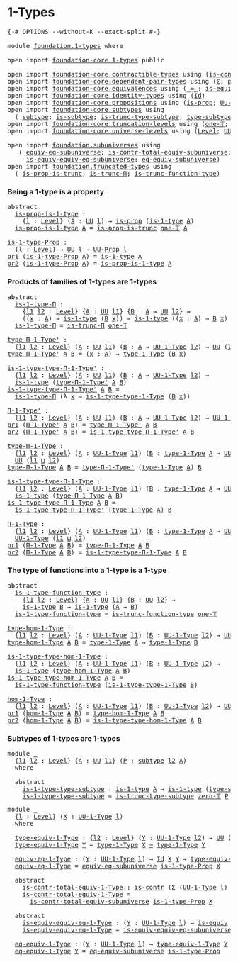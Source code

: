 # 1-Types

<pre class="Agda"><a id="20" class="Symbol">{-#</a> <a id="24" class="Keyword">OPTIONS</a> <a id="32" class="Pragma">--without-K</a> <a id="44" class="Pragma">--exact-split</a> <a id="58" class="Symbol">#-}</a>

<a id="63" class="Keyword">module</a> <a id="70" href="foundation.1-types.html" class="Module">foundation.1-types</a> <a id="89" class="Keyword">where</a>

<a id="96" class="Keyword">open</a> <a id="101" class="Keyword">import</a> <a id="108" href="foundation-core.1-types.html" class="Module">foundation-core.1-types</a> <a id="132" class="Keyword">public</a>

<a id="140" class="Keyword">open</a> <a id="145" class="Keyword">import</a> <a id="152" href="foundation-core.contractible-types.html" class="Module">foundation-core.contractible-types</a> <a id="187" class="Keyword">using</a> <a id="193" class="Symbol">(</a><a id="194" href="foundation-core.contractible-types.html#993" class="Function">is-contr</a><a id="202" class="Symbol">)</a>
<a id="204" class="Keyword">open</a> <a id="209" class="Keyword">import</a> <a id="216" href="foundation-core.dependent-pair-types.html" class="Module">foundation-core.dependent-pair-types</a> <a id="253" class="Keyword">using</a> <a id="259" class="Symbol">(</a><a id="260" href="foundation-core.dependent-pair-types.html#502" class="Record">Σ</a><a id="261" class="Symbol">;</a> <a id="263" href="foundation-core.dependent-pair-types.html#575" class="InductiveConstructor">pair</a><a id="267" class="Symbol">;</a> <a id="269" href="foundation-core.dependent-pair-types.html#592" class="Field">pr1</a><a id="272" class="Symbol">;</a> <a id="274" href="foundation-core.dependent-pair-types.html#604" class="Field">pr2</a><a id="277" class="Symbol">)</a>
<a id="279" class="Keyword">open</a> <a id="284" class="Keyword">import</a> <a id="291" href="foundation-core.equivalences.html" class="Module">foundation-core.equivalences</a> <a id="320" class="Keyword">using</a> <a id="326" class="Symbol">(</a><a id="327" href="foundation-core.equivalences.html#1608" class="Function Operator">_≃_</a><a id="330" class="Symbol">;</a> <a id="332" href="foundation-core.equivalences.html#1543" class="Function">is-equiv</a><a id="340" class="Symbol">)</a>
<a id="342" class="Keyword">open</a> <a id="347" class="Keyword">import</a> <a id="354" href="foundation-core.identity-types.html" class="Module">foundation-core.identity-types</a> <a id="385" class="Keyword">using</a> <a id="391" class="Symbol">(</a><a id="392" href="foundation-core.identity-types.html#1754" class="Datatype">Id</a><a id="394" class="Symbol">)</a>
<a id="396" class="Keyword">open</a> <a id="401" class="Keyword">import</a> <a id="408" href="foundation-core.propositions.html" class="Module">foundation-core.propositions</a> <a id="437" class="Keyword">using</a> <a id="443" class="Symbol">(</a><a id="444" href="foundation-core.propositions.html#1296" class="Function">is-prop</a><a id="451" class="Symbol">;</a> <a id="453" href="foundation-core.propositions.html#1380" class="Function">UU-Prop</a><a id="460" class="Symbol">)</a>
<a id="462" class="Keyword">open</a> <a id="467" class="Keyword">import</a> <a id="474" href="foundation-core.subtypes.html" class="Module">foundation-core.subtypes</a> <a id="499" class="Keyword">using</a>
  <a id="507" class="Symbol">(</a> <a id="509" href="foundation-core.subtypes.html#2198" class="Function">subtype</a><a id="516" class="Symbol">;</a> <a id="518" href="foundation-core.subtypes.html#2075" class="Function">is-subtype</a><a id="528" class="Symbol">;</a> <a id="530" href="foundation-core.subtypes.html#4834" class="Function">is-trunc-type-subtype</a><a id="551" class="Symbol">;</a> <a id="553" href="foundation-core.subtypes.html#2542" class="Function">type-subtype</a><a id="565" class="Symbol">)</a>
<a id="567" class="Keyword">open</a> <a id="572" class="Keyword">import</a> <a id="579" href="foundation-core.truncation-levels.html" class="Module">foundation-core.truncation-levels</a> <a id="613" class="Keyword">using</a> <a id="619" class="Symbol">(</a><a id="620" href="foundation-core.truncation-levels.html#517" class="Function">one-𝕋</a><a id="625" class="Symbol">;</a> <a id="627" href="foundation-core.truncation-levels.html#479" class="Function">zero-𝕋</a><a id="633" class="Symbol">)</a>
<a id="635" class="Keyword">open</a> <a id="640" class="Keyword">import</a> <a id="647" href="foundation-core.universe-levels.html" class="Module">foundation-core.universe-levels</a> <a id="679" class="Keyword">using</a> <a id="685" class="Symbol">(</a><a id="686" href="Agda.Primitive.html#597" class="Postulate">Level</a><a id="691" class="Symbol">;</a> <a id="693" href="foundation-core.universe-levels.html#222" class="Primitive">UU</a><a id="695" class="Symbol">;</a> <a id="697" href="Agda.Primitive.html#810" class="Primitive Operator">_⊔_</a><a id="700" class="Symbol">)</a>

<a id="703" class="Keyword">open</a> <a id="708" class="Keyword">import</a> <a id="715" href="foundation.subuniverses.html" class="Module">foundation.subuniverses</a> <a id="739" class="Keyword">using</a>
   <a id="748" class="Symbol">(</a> <a id="750" href="foundation.subuniverses.html#2986" class="Function">equiv-eq-subuniverse</a><a id="770" class="Symbol">;</a> <a id="772" href="foundation.subuniverses.html#3192" class="Function">is-contr-total-equiv-subuniverse</a><a id="804" class="Symbol">;</a>
     <a id="811" href="foundation.subuniverses.html#3572" class="Function">is-equiv-equiv-eq-subuniverse</a><a id="840" class="Symbol">;</a> <a id="842" href="foundation.subuniverses.html#4211" class="Function">eq-equiv-subuniverse</a><a id="862" class="Symbol">)</a>
<a id="864" class="Keyword">open</a> <a id="869" class="Keyword">import</a> <a id="876" href="foundation.truncated-types.html" class="Module">foundation.truncated-types</a> <a id="903" class="Keyword">using</a>
  <a id="911" class="Symbol">(</a> <a id="913" href="foundation-core.truncated-types.html#11454" class="Function">is-prop-is-trunc</a><a id="929" class="Symbol">;</a> <a id="931" href="foundation-core.truncated-types.html#8592" class="Function">is-trunc-Π</a><a id="941" class="Symbol">;</a> <a id="943" href="foundation-core.truncated-types.html#10442" class="Function">is-trunc-function-type</a><a id="965" class="Symbol">)</a>
</pre>
### Being a 1-type is a property

<pre class="Agda"><a id="1014" class="Keyword">abstract</a>
  <a id="is-prop-is-1-type"></a><a id="1025" href="foundation.1-types.html#1025" class="Function">is-prop-is-1-type</a> <a id="1043" class="Symbol">:</a>
    <a id="1049" class="Symbol">{</a><a id="1050" href="foundation.1-types.html#1050" class="Bound">l</a> <a id="1052" class="Symbol">:</a> <a id="1054" href="Agda.Primitive.html#597" class="Postulate">Level</a><a id="1059" class="Symbol">}</a> <a id="1061" class="Symbol">(</a><a id="1062" href="foundation.1-types.html#1062" class="Bound">A</a> <a id="1064" class="Symbol">:</a> <a id="1066" href="foundation-core.universe-levels.html#222" class="Primitive">UU</a> <a id="1069" href="foundation.1-types.html#1050" class="Bound">l</a><a id="1070" class="Symbol">)</a> <a id="1072" class="Symbol">→</a> <a id="1074" href="foundation-core.propositions.html#1296" class="Function">is-prop</a> <a id="1082" class="Symbol">(</a><a id="1083" href="foundation-core.1-types.html#655" class="Function">is-1-type</a> <a id="1093" href="foundation.1-types.html#1062" class="Bound">A</a><a id="1094" class="Symbol">)</a>
  <a id="1098" href="foundation.1-types.html#1025" class="Function">is-prop-is-1-type</a> <a id="1116" href="foundation.1-types.html#1116" class="Bound">A</a> <a id="1118" class="Symbol">=</a> <a id="1120" href="foundation-core.truncated-types.html#11454" class="Function">is-prop-is-trunc</a> <a id="1137" href="foundation-core.truncation-levels.html#517" class="Function">one-𝕋</a> <a id="1143" href="foundation.1-types.html#1116" class="Bound">A</a>

<a id="is-1-type-Prop"></a><a id="1146" href="foundation.1-types.html#1146" class="Function">is-1-type-Prop</a> <a id="1161" class="Symbol">:</a>
  <a id="1165" class="Symbol">{</a><a id="1166" href="foundation.1-types.html#1166" class="Bound">l</a> <a id="1168" class="Symbol">:</a> <a id="1170" href="Agda.Primitive.html#597" class="Postulate">Level</a><a id="1175" class="Symbol">}</a> <a id="1177" class="Symbol">→</a> <a id="1179" href="foundation-core.universe-levels.html#222" class="Primitive">UU</a> <a id="1182" href="foundation.1-types.html#1166" class="Bound">l</a> <a id="1184" class="Symbol">→</a> <a id="1186" href="foundation-core.propositions.html#1380" class="Function">UU-Prop</a> <a id="1194" href="foundation.1-types.html#1166" class="Bound">l</a>
<a id="1196" href="foundation-core.dependent-pair-types.html#592" class="Field">pr1</a> <a id="1200" class="Symbol">(</a><a id="1201" href="foundation.1-types.html#1146" class="Function">is-1-type-Prop</a> <a id="1216" href="foundation.1-types.html#1216" class="Bound">A</a><a id="1217" class="Symbol">)</a> <a id="1219" class="Symbol">=</a> <a id="1221" href="foundation-core.1-types.html#655" class="Function">is-1-type</a> <a id="1231" href="foundation.1-types.html#1216" class="Bound">A</a>
<a id="1233" href="foundation-core.dependent-pair-types.html#604" class="Field">pr2</a> <a id="1237" class="Symbol">(</a><a id="1238" href="foundation.1-types.html#1146" class="Function">is-1-type-Prop</a> <a id="1253" href="foundation.1-types.html#1253" class="Bound">A</a><a id="1254" class="Symbol">)</a> <a id="1256" class="Symbol">=</a> <a id="1258" href="foundation.1-types.html#1025" class="Function">is-prop-is-1-type</a> <a id="1276" href="foundation.1-types.html#1253" class="Bound">A</a>
</pre>
### Products of families of 1-types are 1-types

<pre class="Agda"><a id="1340" class="Keyword">abstract</a>
  <a id="is-1-type-Π"></a><a id="1351" href="foundation.1-types.html#1351" class="Function">is-1-type-Π</a> <a id="1363" class="Symbol">:</a>
    <a id="1369" class="Symbol">{</a><a id="1370" href="foundation.1-types.html#1370" class="Bound">l1</a> <a id="1373" href="foundation.1-types.html#1373" class="Bound">l2</a> <a id="1376" class="Symbol">:</a> <a id="1378" href="Agda.Primitive.html#597" class="Postulate">Level</a><a id="1383" class="Symbol">}</a> <a id="1385" class="Symbol">{</a><a id="1386" href="foundation.1-types.html#1386" class="Bound">A</a> <a id="1388" class="Symbol">:</a> <a id="1390" href="foundation-core.universe-levels.html#222" class="Primitive">UU</a> <a id="1393" href="foundation.1-types.html#1370" class="Bound">l1</a><a id="1395" class="Symbol">}</a> <a id="1397" class="Symbol">{</a><a id="1398" href="foundation.1-types.html#1398" class="Bound">B</a> <a id="1400" class="Symbol">:</a> <a id="1402" href="foundation.1-types.html#1386" class="Bound">A</a> <a id="1404" class="Symbol">→</a> <a id="1406" href="foundation-core.universe-levels.html#222" class="Primitive">UU</a> <a id="1409" href="foundation.1-types.html#1373" class="Bound">l2</a><a id="1411" class="Symbol">}</a> <a id="1413" class="Symbol">→</a>
    <a id="1419" class="Symbol">((</a><a id="1421" href="foundation.1-types.html#1421" class="Bound">x</a> <a id="1423" class="Symbol">:</a> <a id="1425" href="foundation.1-types.html#1386" class="Bound">A</a><a id="1426" class="Symbol">)</a> <a id="1428" class="Symbol">→</a> <a id="1430" href="foundation-core.1-types.html#655" class="Function">is-1-type</a> <a id="1440" class="Symbol">(</a><a id="1441" href="foundation.1-types.html#1398" class="Bound">B</a> <a id="1443" href="foundation.1-types.html#1421" class="Bound">x</a><a id="1444" class="Symbol">))</a> <a id="1447" class="Symbol">→</a> <a id="1449" href="foundation-core.1-types.html#655" class="Function">is-1-type</a> <a id="1459" class="Symbol">((</a><a id="1461" href="foundation.1-types.html#1461" class="Bound">x</a> <a id="1463" class="Symbol">:</a> <a id="1465" href="foundation.1-types.html#1386" class="Bound">A</a><a id="1466" class="Symbol">)</a> <a id="1468" class="Symbol">→</a> <a id="1470" href="foundation.1-types.html#1398" class="Bound">B</a> <a id="1472" href="foundation.1-types.html#1461" class="Bound">x</a><a id="1473" class="Symbol">)</a>
  <a id="1477" href="foundation.1-types.html#1351" class="Function">is-1-type-Π</a> <a id="1489" class="Symbol">=</a> <a id="1491" href="foundation-core.truncated-types.html#8592" class="Function">is-trunc-Π</a> <a id="1502" href="foundation-core.truncation-levels.html#517" class="Function">one-𝕋</a>

<a id="type-Π-1-Type&#39;"></a><a id="1509" href="foundation.1-types.html#1509" class="Function">type-Π-1-Type&#39;</a> <a id="1524" class="Symbol">:</a>
  <a id="1528" class="Symbol">{</a><a id="1529" href="foundation.1-types.html#1529" class="Bound">l1</a> <a id="1532" href="foundation.1-types.html#1532" class="Bound">l2</a> <a id="1535" class="Symbol">:</a> <a id="1537" href="Agda.Primitive.html#597" class="Postulate">Level</a><a id="1542" class="Symbol">}</a> <a id="1544" class="Symbol">(</a><a id="1545" href="foundation.1-types.html#1545" class="Bound">A</a> <a id="1547" class="Symbol">:</a> <a id="1549" href="foundation-core.universe-levels.html#222" class="Primitive">UU</a> <a id="1552" href="foundation.1-types.html#1529" class="Bound">l1</a><a id="1554" class="Symbol">)</a> <a id="1556" class="Symbol">(</a><a id="1557" href="foundation.1-types.html#1557" class="Bound">B</a> <a id="1559" class="Symbol">:</a> <a id="1561" href="foundation.1-types.html#1545" class="Bound">A</a> <a id="1563" class="Symbol">→</a> <a id="1565" href="foundation-core.1-types.html#721" class="Function">UU-1-Type</a> <a id="1575" href="foundation.1-types.html#1532" class="Bound">l2</a><a id="1577" class="Symbol">)</a> <a id="1579" class="Symbol">→</a> <a id="1581" href="foundation-core.universe-levels.html#222" class="Primitive">UU</a> <a id="1584" class="Symbol">(</a><a id="1585" href="foundation.1-types.html#1529" class="Bound">l1</a> <a id="1588" href="Agda.Primitive.html#810" class="Primitive Operator">⊔</a> <a id="1590" href="foundation.1-types.html#1532" class="Bound">l2</a><a id="1592" class="Symbol">)</a>
<a id="1594" href="foundation.1-types.html#1509" class="Function">type-Π-1-Type&#39;</a> <a id="1609" href="foundation.1-types.html#1609" class="Bound">A</a> <a id="1611" href="foundation.1-types.html#1611" class="Bound">B</a> <a id="1613" class="Symbol">=</a> <a id="1615" class="Symbol">(</a><a id="1616" href="foundation.1-types.html#1616" class="Bound">x</a> <a id="1618" class="Symbol">:</a> <a id="1620" href="foundation.1-types.html#1609" class="Bound">A</a><a id="1621" class="Symbol">)</a> <a id="1623" class="Symbol">→</a> <a id="1625" href="foundation-core.1-types.html#793" class="Function">type-1-Type</a> <a id="1637" class="Symbol">(</a><a id="1638" href="foundation.1-types.html#1611" class="Bound">B</a> <a id="1640" href="foundation.1-types.html#1616" class="Bound">x</a><a id="1641" class="Symbol">)</a>

<a id="is-1-type-type-Π-1-Type&#39;"></a><a id="1644" href="foundation.1-types.html#1644" class="Function">is-1-type-type-Π-1-Type&#39;</a> <a id="1669" class="Symbol">:</a>
  <a id="1673" class="Symbol">{</a><a id="1674" href="foundation.1-types.html#1674" class="Bound">l1</a> <a id="1677" href="foundation.1-types.html#1677" class="Bound">l2</a> <a id="1680" class="Symbol">:</a> <a id="1682" href="Agda.Primitive.html#597" class="Postulate">Level</a><a id="1687" class="Symbol">}</a> <a id="1689" class="Symbol">(</a><a id="1690" href="foundation.1-types.html#1690" class="Bound">A</a> <a id="1692" class="Symbol">:</a> <a id="1694" href="foundation-core.universe-levels.html#222" class="Primitive">UU</a> <a id="1697" href="foundation.1-types.html#1674" class="Bound">l1</a><a id="1699" class="Symbol">)</a> <a id="1701" class="Symbol">(</a><a id="1702" href="foundation.1-types.html#1702" class="Bound">B</a> <a id="1704" class="Symbol">:</a> <a id="1706" href="foundation.1-types.html#1690" class="Bound">A</a> <a id="1708" class="Symbol">→</a> <a id="1710" href="foundation-core.1-types.html#721" class="Function">UU-1-Type</a> <a id="1720" href="foundation.1-types.html#1677" class="Bound">l2</a><a id="1722" class="Symbol">)</a> <a id="1724" class="Symbol">→</a>
  <a id="1728" href="foundation-core.1-types.html#655" class="Function">is-1-type</a> <a id="1738" class="Symbol">(</a><a id="1739" href="foundation.1-types.html#1509" class="Function">type-Π-1-Type&#39;</a> <a id="1754" href="foundation.1-types.html#1690" class="Bound">A</a> <a id="1756" href="foundation.1-types.html#1702" class="Bound">B</a><a id="1757" class="Symbol">)</a>
<a id="1759" href="foundation.1-types.html#1644" class="Function">is-1-type-type-Π-1-Type&#39;</a> <a id="1784" href="foundation.1-types.html#1784" class="Bound">A</a> <a id="1786" href="foundation.1-types.html#1786" class="Bound">B</a> <a id="1788" class="Symbol">=</a>
  <a id="1792" href="foundation.1-types.html#1351" class="Function">is-1-type-Π</a> <a id="1804" class="Symbol">(λ</a> <a id="1807" href="foundation.1-types.html#1807" class="Bound">x</a> <a id="1809" class="Symbol">→</a> <a id="1811" href="foundation-core.1-types.html#870" class="Function">is-1-type-type-1-Type</a> <a id="1833" class="Symbol">(</a><a id="1834" href="foundation.1-types.html#1786" class="Bound">B</a> <a id="1836" href="foundation.1-types.html#1807" class="Bound">x</a><a id="1837" class="Symbol">))</a>

<a id="Π-1-Type&#39;"></a><a id="1841" href="foundation.1-types.html#1841" class="Function">Π-1-Type&#39;</a> <a id="1851" class="Symbol">:</a>
  <a id="1855" class="Symbol">{</a><a id="1856" href="foundation.1-types.html#1856" class="Bound">l1</a> <a id="1859" href="foundation.1-types.html#1859" class="Bound">l2</a> <a id="1862" class="Symbol">:</a> <a id="1864" href="Agda.Primitive.html#597" class="Postulate">Level</a><a id="1869" class="Symbol">}</a> <a id="1871" class="Symbol">(</a><a id="1872" href="foundation.1-types.html#1872" class="Bound">A</a> <a id="1874" class="Symbol">:</a> <a id="1876" href="foundation-core.universe-levels.html#222" class="Primitive">UU</a> <a id="1879" href="foundation.1-types.html#1856" class="Bound">l1</a><a id="1881" class="Symbol">)</a> <a id="1883" class="Symbol">(</a><a id="1884" href="foundation.1-types.html#1884" class="Bound">B</a> <a id="1886" class="Symbol">:</a> <a id="1888" href="foundation.1-types.html#1872" class="Bound">A</a> <a id="1890" class="Symbol">→</a> <a id="1892" href="foundation-core.1-types.html#721" class="Function">UU-1-Type</a> <a id="1902" href="foundation.1-types.html#1859" class="Bound">l2</a><a id="1904" class="Symbol">)</a> <a id="1906" class="Symbol">→</a> <a id="1908" href="foundation-core.1-types.html#721" class="Function">UU-1-Type</a> <a id="1918" class="Symbol">(</a><a id="1919" href="foundation.1-types.html#1856" class="Bound">l1</a> <a id="1922" href="Agda.Primitive.html#810" class="Primitive Operator">⊔</a> <a id="1924" href="foundation.1-types.html#1859" class="Bound">l2</a><a id="1926" class="Symbol">)</a>
<a id="1928" href="foundation-core.dependent-pair-types.html#592" class="Field">pr1</a> <a id="1932" class="Symbol">(</a><a id="1933" href="foundation.1-types.html#1841" class="Function">Π-1-Type&#39;</a> <a id="1943" href="foundation.1-types.html#1943" class="Bound">A</a> <a id="1945" href="foundation.1-types.html#1945" class="Bound">B</a><a id="1946" class="Symbol">)</a> <a id="1948" class="Symbol">=</a> <a id="1950" href="foundation.1-types.html#1509" class="Function">type-Π-1-Type&#39;</a> <a id="1965" href="foundation.1-types.html#1943" class="Bound">A</a> <a id="1967" href="foundation.1-types.html#1945" class="Bound">B</a>
<a id="1969" href="foundation-core.dependent-pair-types.html#604" class="Field">pr2</a> <a id="1973" class="Symbol">(</a><a id="1974" href="foundation.1-types.html#1841" class="Function">Π-1-Type&#39;</a> <a id="1984" href="foundation.1-types.html#1984" class="Bound">A</a> <a id="1986" href="foundation.1-types.html#1986" class="Bound">B</a><a id="1987" class="Symbol">)</a> <a id="1989" class="Symbol">=</a> <a id="1991" href="foundation.1-types.html#1644" class="Function">is-1-type-type-Π-1-Type&#39;</a> <a id="2016" href="foundation.1-types.html#1984" class="Bound">A</a> <a id="2018" href="foundation.1-types.html#1986" class="Bound">B</a>

<a id="type-Π-1-Type"></a><a id="2021" href="foundation.1-types.html#2021" class="Function">type-Π-1-Type</a> <a id="2035" class="Symbol">:</a>
  <a id="2039" class="Symbol">{</a><a id="2040" href="foundation.1-types.html#2040" class="Bound">l1</a> <a id="2043" href="foundation.1-types.html#2043" class="Bound">l2</a> <a id="2046" class="Symbol">:</a> <a id="2048" href="Agda.Primitive.html#597" class="Postulate">Level</a><a id="2053" class="Symbol">}</a> <a id="2055" class="Symbol">(</a><a id="2056" href="foundation.1-types.html#2056" class="Bound">A</a> <a id="2058" class="Symbol">:</a> <a id="2060" href="foundation-core.1-types.html#721" class="Function">UU-1-Type</a> <a id="2070" href="foundation.1-types.html#2040" class="Bound">l1</a><a id="2072" class="Symbol">)</a> <a id="2074" class="Symbol">(</a><a id="2075" href="foundation.1-types.html#2075" class="Bound">B</a> <a id="2077" class="Symbol">:</a> <a id="2079" href="foundation-core.1-types.html#793" class="Function">type-1-Type</a> <a id="2091" href="foundation.1-types.html#2056" class="Bound">A</a> <a id="2093" class="Symbol">→</a> <a id="2095" href="foundation-core.1-types.html#721" class="Function">UU-1-Type</a> <a id="2105" href="foundation.1-types.html#2043" class="Bound">l2</a><a id="2107" class="Symbol">)</a> <a id="2109" class="Symbol">→</a>
  <a id="2113" href="foundation-core.universe-levels.html#222" class="Primitive">UU</a> <a id="2116" class="Symbol">(</a><a id="2117" href="foundation.1-types.html#2040" class="Bound">l1</a> <a id="2120" href="Agda.Primitive.html#810" class="Primitive Operator">⊔</a> <a id="2122" href="foundation.1-types.html#2043" class="Bound">l2</a><a id="2124" class="Symbol">)</a>
<a id="2126" href="foundation.1-types.html#2021" class="Function">type-Π-1-Type</a> <a id="2140" href="foundation.1-types.html#2140" class="Bound">A</a> <a id="2142" href="foundation.1-types.html#2142" class="Bound">B</a> <a id="2144" class="Symbol">=</a> <a id="2146" href="foundation.1-types.html#1509" class="Function">type-Π-1-Type&#39;</a> <a id="2161" class="Symbol">(</a><a id="2162" href="foundation-core.1-types.html#793" class="Function">type-1-Type</a> <a id="2174" href="foundation.1-types.html#2140" class="Bound">A</a><a id="2175" class="Symbol">)</a> <a id="2177" href="foundation.1-types.html#2142" class="Bound">B</a>

<a id="is-1-type-type-Π-1-Type"></a><a id="2180" href="foundation.1-types.html#2180" class="Function">is-1-type-type-Π-1-Type</a> <a id="2204" class="Symbol">:</a>
  <a id="2208" class="Symbol">{</a><a id="2209" href="foundation.1-types.html#2209" class="Bound">l1</a> <a id="2212" href="foundation.1-types.html#2212" class="Bound">l2</a> <a id="2215" class="Symbol">:</a> <a id="2217" href="Agda.Primitive.html#597" class="Postulate">Level</a><a id="2222" class="Symbol">}</a> <a id="2224" class="Symbol">(</a><a id="2225" href="foundation.1-types.html#2225" class="Bound">A</a> <a id="2227" class="Symbol">:</a> <a id="2229" href="foundation-core.1-types.html#721" class="Function">UU-1-Type</a> <a id="2239" href="foundation.1-types.html#2209" class="Bound">l1</a><a id="2241" class="Symbol">)</a> <a id="2243" class="Symbol">(</a><a id="2244" href="foundation.1-types.html#2244" class="Bound">B</a> <a id="2246" class="Symbol">:</a> <a id="2248" href="foundation-core.1-types.html#793" class="Function">type-1-Type</a> <a id="2260" href="foundation.1-types.html#2225" class="Bound">A</a> <a id="2262" class="Symbol">→</a> <a id="2264" href="foundation-core.1-types.html#721" class="Function">UU-1-Type</a> <a id="2274" href="foundation.1-types.html#2212" class="Bound">l2</a><a id="2276" class="Symbol">)</a> <a id="2278" class="Symbol">→</a>
  <a id="2282" href="foundation-core.1-types.html#655" class="Function">is-1-type</a> <a id="2292" class="Symbol">(</a><a id="2293" href="foundation.1-types.html#2021" class="Function">type-Π-1-Type</a> <a id="2307" href="foundation.1-types.html#2225" class="Bound">A</a> <a id="2309" href="foundation.1-types.html#2244" class="Bound">B</a><a id="2310" class="Symbol">)</a>
<a id="2312" href="foundation.1-types.html#2180" class="Function">is-1-type-type-Π-1-Type</a> <a id="2336" href="foundation.1-types.html#2336" class="Bound">A</a> <a id="2338" href="foundation.1-types.html#2338" class="Bound">B</a> <a id="2340" class="Symbol">=</a>
  <a id="2344" href="foundation.1-types.html#1644" class="Function">is-1-type-type-Π-1-Type&#39;</a> <a id="2369" class="Symbol">(</a><a id="2370" href="foundation-core.1-types.html#793" class="Function">type-1-Type</a> <a id="2382" href="foundation.1-types.html#2336" class="Bound">A</a><a id="2383" class="Symbol">)</a> <a id="2385" href="foundation.1-types.html#2338" class="Bound">B</a>

<a id="Π-1-Type"></a><a id="2388" href="foundation.1-types.html#2388" class="Function">Π-1-Type</a> <a id="2397" class="Symbol">:</a>
  <a id="2401" class="Symbol">{</a><a id="2402" href="foundation.1-types.html#2402" class="Bound">l1</a> <a id="2405" href="foundation.1-types.html#2405" class="Bound">l2</a> <a id="2408" class="Symbol">:</a> <a id="2410" href="Agda.Primitive.html#597" class="Postulate">Level</a><a id="2415" class="Symbol">}</a> <a id="2417" class="Symbol">(</a><a id="2418" href="foundation.1-types.html#2418" class="Bound">A</a> <a id="2420" class="Symbol">:</a> <a id="2422" href="foundation-core.1-types.html#721" class="Function">UU-1-Type</a> <a id="2432" href="foundation.1-types.html#2402" class="Bound">l1</a><a id="2434" class="Symbol">)</a> <a id="2436" class="Symbol">(</a><a id="2437" href="foundation.1-types.html#2437" class="Bound">B</a> <a id="2439" class="Symbol">:</a> <a id="2441" href="foundation-core.1-types.html#793" class="Function">type-1-Type</a> <a id="2453" href="foundation.1-types.html#2418" class="Bound">A</a> <a id="2455" class="Symbol">→</a> <a id="2457" href="foundation-core.1-types.html#721" class="Function">UU-1-Type</a> <a id="2467" href="foundation.1-types.html#2405" class="Bound">l2</a><a id="2469" class="Symbol">)</a> <a id="2471" class="Symbol">→</a>
  <a id="2475" href="foundation-core.1-types.html#721" class="Function">UU-1-Type</a> <a id="2485" class="Symbol">(</a><a id="2486" href="foundation.1-types.html#2402" class="Bound">l1</a> <a id="2489" href="Agda.Primitive.html#810" class="Primitive Operator">⊔</a> <a id="2491" href="foundation.1-types.html#2405" class="Bound">l2</a><a id="2493" class="Symbol">)</a>
<a id="2495" href="foundation-core.dependent-pair-types.html#592" class="Field">pr1</a> <a id="2499" class="Symbol">(</a><a id="2500" href="foundation.1-types.html#2388" class="Function">Π-1-Type</a> <a id="2509" href="foundation.1-types.html#2509" class="Bound">A</a> <a id="2511" href="foundation.1-types.html#2511" class="Bound">B</a><a id="2512" class="Symbol">)</a> <a id="2514" class="Symbol">=</a> <a id="2516" href="foundation.1-types.html#2021" class="Function">type-Π-1-Type</a> <a id="2530" href="foundation.1-types.html#2509" class="Bound">A</a> <a id="2532" href="foundation.1-types.html#2511" class="Bound">B</a>
<a id="2534" href="foundation-core.dependent-pair-types.html#604" class="Field">pr2</a> <a id="2538" class="Symbol">(</a><a id="2539" href="foundation.1-types.html#2388" class="Function">Π-1-Type</a> <a id="2548" href="foundation.1-types.html#2548" class="Bound">A</a> <a id="2550" href="foundation.1-types.html#2550" class="Bound">B</a><a id="2551" class="Symbol">)</a> <a id="2553" class="Symbol">=</a> <a id="2555" href="foundation.1-types.html#2180" class="Function">is-1-type-type-Π-1-Type</a> <a id="2579" href="foundation.1-types.html#2548" class="Bound">A</a> <a id="2581" href="foundation.1-types.html#2550" class="Bound">B</a>
</pre>
### The type of functions into a 1-type is a 1-type

<pre class="Agda"><a id="2649" class="Keyword">abstract</a>
  <a id="is-1-type-function-type"></a><a id="2660" href="foundation.1-types.html#2660" class="Function">is-1-type-function-type</a> <a id="2684" class="Symbol">:</a>
    <a id="2690" class="Symbol">{</a><a id="2691" href="foundation.1-types.html#2691" class="Bound">l1</a> <a id="2694" href="foundation.1-types.html#2694" class="Bound">l2</a> <a id="2697" class="Symbol">:</a> <a id="2699" href="Agda.Primitive.html#597" class="Postulate">Level</a><a id="2704" class="Symbol">}</a> <a id="2706" class="Symbol">{</a><a id="2707" href="foundation.1-types.html#2707" class="Bound">A</a> <a id="2709" class="Symbol">:</a> <a id="2711" href="foundation-core.universe-levels.html#222" class="Primitive">UU</a> <a id="2714" href="foundation.1-types.html#2691" class="Bound">l1</a><a id="2716" class="Symbol">}</a> <a id="2718" class="Symbol">{</a><a id="2719" href="foundation.1-types.html#2719" class="Bound">B</a> <a id="2721" class="Symbol">:</a> <a id="2723" href="foundation-core.universe-levels.html#222" class="Primitive">UU</a> <a id="2726" href="foundation.1-types.html#2694" class="Bound">l2</a><a id="2728" class="Symbol">}</a> <a id="2730" class="Symbol">→</a>
    <a id="2736" href="foundation-core.1-types.html#655" class="Function">is-1-type</a> <a id="2746" href="foundation.1-types.html#2719" class="Bound">B</a> <a id="2748" class="Symbol">→</a> <a id="2750" href="foundation-core.1-types.html#655" class="Function">is-1-type</a> <a id="2760" class="Symbol">(</a><a id="2761" href="foundation.1-types.html#2707" class="Bound">A</a> <a id="2763" class="Symbol">→</a> <a id="2765" href="foundation.1-types.html#2719" class="Bound">B</a><a id="2766" class="Symbol">)</a>
  <a id="2770" href="foundation.1-types.html#2660" class="Function">is-1-type-function-type</a> <a id="2794" class="Symbol">=</a> <a id="2796" href="foundation-core.truncated-types.html#10442" class="Function">is-trunc-function-type</a> <a id="2819" href="foundation-core.truncation-levels.html#517" class="Function">one-𝕋</a>

<a id="type-hom-1-Type"></a><a id="2826" href="foundation.1-types.html#2826" class="Function">type-hom-1-Type</a> <a id="2842" class="Symbol">:</a>
  <a id="2846" class="Symbol">{</a><a id="2847" href="foundation.1-types.html#2847" class="Bound">l1</a> <a id="2850" href="foundation.1-types.html#2850" class="Bound">l2</a> <a id="2853" class="Symbol">:</a> <a id="2855" href="Agda.Primitive.html#597" class="Postulate">Level</a><a id="2860" class="Symbol">}</a> <a id="2862" class="Symbol">(</a><a id="2863" href="foundation.1-types.html#2863" class="Bound">A</a> <a id="2865" class="Symbol">:</a> <a id="2867" href="foundation-core.1-types.html#721" class="Function">UU-1-Type</a> <a id="2877" href="foundation.1-types.html#2847" class="Bound">l1</a><a id="2879" class="Symbol">)</a> <a id="2881" class="Symbol">(</a><a id="2882" href="foundation.1-types.html#2882" class="Bound">B</a> <a id="2884" class="Symbol">:</a> <a id="2886" href="foundation-core.1-types.html#721" class="Function">UU-1-Type</a> <a id="2896" href="foundation.1-types.html#2850" class="Bound">l2</a><a id="2898" class="Symbol">)</a> <a id="2900" class="Symbol">→</a> <a id="2902" href="foundation-core.universe-levels.html#222" class="Primitive">UU</a> <a id="2905" class="Symbol">(</a><a id="2906" href="foundation.1-types.html#2847" class="Bound">l1</a> <a id="2909" href="Agda.Primitive.html#810" class="Primitive Operator">⊔</a> <a id="2911" href="foundation.1-types.html#2850" class="Bound">l2</a><a id="2913" class="Symbol">)</a>
<a id="2915" href="foundation.1-types.html#2826" class="Function">type-hom-1-Type</a> <a id="2931" href="foundation.1-types.html#2931" class="Bound">A</a> <a id="2933" href="foundation.1-types.html#2933" class="Bound">B</a> <a id="2935" class="Symbol">=</a> <a id="2937" href="foundation-core.1-types.html#793" class="Function">type-1-Type</a> <a id="2949" href="foundation.1-types.html#2931" class="Bound">A</a> <a id="2951" class="Symbol">→</a> <a id="2953" href="foundation-core.1-types.html#793" class="Function">type-1-Type</a> <a id="2965" href="foundation.1-types.html#2933" class="Bound">B</a>

<a id="is-1-type-type-hom-1-Type"></a><a id="2968" href="foundation.1-types.html#2968" class="Function">is-1-type-type-hom-1-Type</a> <a id="2994" class="Symbol">:</a>
  <a id="2998" class="Symbol">{</a><a id="2999" href="foundation.1-types.html#2999" class="Bound">l1</a> <a id="3002" href="foundation.1-types.html#3002" class="Bound">l2</a> <a id="3005" class="Symbol">:</a> <a id="3007" href="Agda.Primitive.html#597" class="Postulate">Level</a><a id="3012" class="Symbol">}</a> <a id="3014" class="Symbol">(</a><a id="3015" href="foundation.1-types.html#3015" class="Bound">A</a> <a id="3017" class="Symbol">:</a> <a id="3019" href="foundation-core.1-types.html#721" class="Function">UU-1-Type</a> <a id="3029" href="foundation.1-types.html#2999" class="Bound">l1</a><a id="3031" class="Symbol">)</a> <a id="3033" class="Symbol">(</a><a id="3034" href="foundation.1-types.html#3034" class="Bound">B</a> <a id="3036" class="Symbol">:</a> <a id="3038" href="foundation-core.1-types.html#721" class="Function">UU-1-Type</a> <a id="3048" href="foundation.1-types.html#3002" class="Bound">l2</a><a id="3050" class="Symbol">)</a> <a id="3052" class="Symbol">→</a>
  <a id="3056" href="foundation-core.1-types.html#655" class="Function">is-1-type</a> <a id="3066" class="Symbol">(</a><a id="3067" href="foundation.1-types.html#2826" class="Function">type-hom-1-Type</a> <a id="3083" href="foundation.1-types.html#3015" class="Bound">A</a> <a id="3085" href="foundation.1-types.html#3034" class="Bound">B</a><a id="3086" class="Symbol">)</a>
<a id="3088" href="foundation.1-types.html#2968" class="Function">is-1-type-type-hom-1-Type</a> <a id="3114" href="foundation.1-types.html#3114" class="Bound">A</a> <a id="3116" href="foundation.1-types.html#3116" class="Bound">B</a> <a id="3118" class="Symbol">=</a>
  <a id="3122" href="foundation.1-types.html#2660" class="Function">is-1-type-function-type</a> <a id="3146" class="Symbol">(</a><a id="3147" href="foundation-core.1-types.html#870" class="Function">is-1-type-type-1-Type</a> <a id="3169" href="foundation.1-types.html#3116" class="Bound">B</a><a id="3170" class="Symbol">)</a>

<a id="hom-1-Type"></a><a id="3173" href="foundation.1-types.html#3173" class="Function">hom-1-Type</a> <a id="3184" class="Symbol">:</a>
  <a id="3188" class="Symbol">{</a><a id="3189" href="foundation.1-types.html#3189" class="Bound">l1</a> <a id="3192" href="foundation.1-types.html#3192" class="Bound">l2</a> <a id="3195" class="Symbol">:</a> <a id="3197" href="Agda.Primitive.html#597" class="Postulate">Level</a><a id="3202" class="Symbol">}</a> <a id="3204" class="Symbol">(</a><a id="3205" href="foundation.1-types.html#3205" class="Bound">A</a> <a id="3207" class="Symbol">:</a> <a id="3209" href="foundation-core.1-types.html#721" class="Function">UU-1-Type</a> <a id="3219" href="foundation.1-types.html#3189" class="Bound">l1</a><a id="3221" class="Symbol">)</a> <a id="3223" class="Symbol">(</a><a id="3224" href="foundation.1-types.html#3224" class="Bound">B</a> <a id="3226" class="Symbol">:</a> <a id="3228" href="foundation-core.1-types.html#721" class="Function">UU-1-Type</a> <a id="3238" href="foundation.1-types.html#3192" class="Bound">l2</a><a id="3240" class="Symbol">)</a> <a id="3242" class="Symbol">→</a> <a id="3244" href="foundation-core.1-types.html#721" class="Function">UU-1-Type</a> <a id="3254" class="Symbol">(</a><a id="3255" href="foundation.1-types.html#3189" class="Bound">l1</a> <a id="3258" href="Agda.Primitive.html#810" class="Primitive Operator">⊔</a> <a id="3260" href="foundation.1-types.html#3192" class="Bound">l2</a><a id="3262" class="Symbol">)</a>
<a id="3264" href="foundation-core.dependent-pair-types.html#592" class="Field">pr1</a> <a id="3268" class="Symbol">(</a><a id="3269" href="foundation.1-types.html#3173" class="Function">hom-1-Type</a> <a id="3280" href="foundation.1-types.html#3280" class="Bound">A</a> <a id="3282" href="foundation.1-types.html#3282" class="Bound">B</a><a id="3283" class="Symbol">)</a> <a id="3285" class="Symbol">=</a> <a id="3287" href="foundation.1-types.html#2826" class="Function">type-hom-1-Type</a> <a id="3303" href="foundation.1-types.html#3280" class="Bound">A</a> <a id="3305" href="foundation.1-types.html#3282" class="Bound">B</a>
<a id="3307" href="foundation-core.dependent-pair-types.html#604" class="Field">pr2</a> <a id="3311" class="Symbol">(</a><a id="3312" href="foundation.1-types.html#3173" class="Function">hom-1-Type</a> <a id="3323" href="foundation.1-types.html#3323" class="Bound">A</a> <a id="3325" href="foundation.1-types.html#3325" class="Bound">B</a><a id="3326" class="Symbol">)</a> <a id="3328" class="Symbol">=</a> <a id="3330" href="foundation.1-types.html#2968" class="Function">is-1-type-type-hom-1-Type</a> <a id="3356" href="foundation.1-types.html#3323" class="Bound">A</a> <a id="3358" href="foundation.1-types.html#3325" class="Bound">B</a>
</pre>
### Subtypes of 1-types are 1-types

<pre class="Agda"><a id="3410" class="Keyword">module</a> <a id="3417" href="foundation.1-types.html#3417" class="Module">_</a>
  <a id="3421" class="Symbol">{</a><a id="3422" href="foundation.1-types.html#3422" class="Bound">l1</a> <a id="3425" href="foundation.1-types.html#3425" class="Bound">l2</a> <a id="3428" class="Symbol">:</a> <a id="3430" href="Agda.Primitive.html#597" class="Postulate">Level</a><a id="3435" class="Symbol">}</a> <a id="3437" class="Symbol">{</a><a id="3438" href="foundation.1-types.html#3438" class="Bound">A</a> <a id="3440" class="Symbol">:</a> <a id="3442" href="foundation-core.universe-levels.html#222" class="Primitive">UU</a> <a id="3445" href="foundation.1-types.html#3422" class="Bound">l1</a><a id="3447" class="Symbol">}</a> <a id="3449" class="Symbol">(</a><a id="3450" href="foundation.1-types.html#3450" class="Bound">P</a> <a id="3452" class="Symbol">:</a> <a id="3454" href="foundation-core.subtypes.html#2198" class="Function">subtype</a> <a id="3462" href="foundation.1-types.html#3425" class="Bound">l2</a> <a id="3465" href="foundation.1-types.html#3438" class="Bound">A</a><a id="3466" class="Symbol">)</a>
  <a id="3470" class="Keyword">where</a>

  <a id="3479" class="Keyword">abstract</a>
    <a id="3492" href="foundation.1-types.html#3492" class="Function">is-1-type-type-subtype</a> <a id="3515" class="Symbol">:</a> <a id="3517" href="foundation-core.1-types.html#655" class="Function">is-1-type</a> <a id="3527" href="foundation.1-types.html#3438" class="Bound">A</a> <a id="3529" class="Symbol">→</a> <a id="3531" href="foundation-core.1-types.html#655" class="Function">is-1-type</a> <a id="3541" class="Symbol">(</a><a id="3542" href="foundation-core.subtypes.html#2542" class="Function">type-subtype</a> <a id="3555" href="foundation.1-types.html#3450" class="Bound">P</a><a id="3556" class="Symbol">)</a>
    <a id="3562" href="foundation.1-types.html#3492" class="Function">is-1-type-type-subtype</a> <a id="3585" class="Symbol">=</a> <a id="3587" href="foundation-core.subtypes.html#4834" class="Function">is-trunc-type-subtype</a> <a id="3609" href="foundation-core.truncation-levels.html#479" class="Function">zero-𝕋</a> <a id="3616" href="foundation.1-types.html#3450" class="Bound">P</a>
</pre>
<pre class="Agda"><a id="3631" class="Keyword">module</a> <a id="3638" href="foundation.1-types.html#3638" class="Module">_</a>
  <a id="3642" class="Symbol">{</a><a id="3643" href="foundation.1-types.html#3643" class="Bound">l</a> <a id="3645" class="Symbol">:</a> <a id="3647" href="Agda.Primitive.html#597" class="Postulate">Level</a><a id="3652" class="Symbol">}</a> <a id="3654" class="Symbol">(</a><a id="3655" href="foundation.1-types.html#3655" class="Bound">X</a> <a id="3657" class="Symbol">:</a> <a id="3659" href="foundation-core.1-types.html#721" class="Function">UU-1-Type</a> <a id="3669" href="foundation.1-types.html#3643" class="Bound">l</a><a id="3670" class="Symbol">)</a>
  <a id="3674" class="Keyword">where</a>

  <a id="3683" href="foundation.1-types.html#3683" class="Function">type-equiv-1-Type</a> <a id="3701" class="Symbol">:</a> <a id="3703" class="Symbol">{</a><a id="3704" href="foundation.1-types.html#3704" class="Bound">l2</a> <a id="3707" class="Symbol">:</a> <a id="3709" href="Agda.Primitive.html#597" class="Postulate">Level</a><a id="3714" class="Symbol">}</a> <a id="3716" class="Symbol">(</a><a id="3717" href="foundation.1-types.html#3717" class="Bound">Y</a> <a id="3719" class="Symbol">:</a> <a id="3721" href="foundation-core.1-types.html#721" class="Function">UU-1-Type</a> <a id="3731" href="foundation.1-types.html#3704" class="Bound">l2</a><a id="3733" class="Symbol">)</a> <a id="3735" class="Symbol">→</a> <a id="3737" href="foundation-core.universe-levels.html#222" class="Primitive">UU</a> <a id="3740" class="Symbol">(</a><a id="3741" href="foundation.1-types.html#3643" class="Bound">l</a> <a id="3743" href="Agda.Primitive.html#810" class="Primitive Operator">⊔</a> <a id="3745" href="foundation.1-types.html#3704" class="Bound">l2</a><a id="3747" class="Symbol">)</a>
  <a id="3751" href="foundation.1-types.html#3683" class="Function">type-equiv-1-Type</a> <a id="3769" href="foundation.1-types.html#3769" class="Bound">Y</a> <a id="3771" class="Symbol">=</a> <a id="3773" href="foundation-core.1-types.html#793" class="Function">type-1-Type</a> <a id="3785" href="foundation.1-types.html#3655" class="Bound">X</a> <a id="3787" href="foundation-core.equivalences.html#1608" class="Function Operator">≃</a> <a id="3789" href="foundation-core.1-types.html#793" class="Function">type-1-Type</a> <a id="3801" href="foundation.1-types.html#3769" class="Bound">Y</a>

  <a id="3806" href="foundation.1-types.html#3806" class="Function">equiv-eq-1-Type</a> <a id="3822" class="Symbol">:</a> <a id="3824" class="Symbol">(</a><a id="3825" href="foundation.1-types.html#3825" class="Bound">Y</a> <a id="3827" class="Symbol">:</a> <a id="3829" href="foundation-core.1-types.html#721" class="Function">UU-1-Type</a> <a id="3839" href="foundation.1-types.html#3643" class="Bound">l</a><a id="3840" class="Symbol">)</a> <a id="3842" class="Symbol">→</a> <a id="3844" href="foundation-core.identity-types.html#1754" class="Datatype">Id</a> <a id="3847" href="foundation.1-types.html#3655" class="Bound">X</a> <a id="3849" href="foundation.1-types.html#3825" class="Bound">Y</a> <a id="3851" class="Symbol">→</a> <a id="3853" href="foundation.1-types.html#3683" class="Function">type-equiv-1-Type</a> <a id="3871" href="foundation.1-types.html#3825" class="Bound">Y</a>
  <a id="3875" href="foundation.1-types.html#3806" class="Function">equiv-eq-1-Type</a> <a id="3891" class="Symbol">=</a> <a id="3893" href="foundation.subuniverses.html#2986" class="Function">equiv-eq-subuniverse</a> <a id="3914" href="foundation.1-types.html#1146" class="Function">is-1-type-Prop</a> <a id="3929" href="foundation.1-types.html#3655" class="Bound">X</a>
  
  <a id="3936" class="Keyword">abstract</a>
    <a id="3949" href="foundation.1-types.html#3949" class="Function">is-contr-total-equiv-1-Type</a> <a id="3977" class="Symbol">:</a> <a id="3979" href="foundation-core.contractible-types.html#993" class="Function">is-contr</a> <a id="3988" class="Symbol">(</a><a id="3989" href="foundation-core.dependent-pair-types.html#502" class="Record">Σ</a> <a id="3991" class="Symbol">(</a><a id="3992" href="foundation-core.1-types.html#721" class="Function">UU-1-Type</a> <a id="4002" href="foundation.1-types.html#3643" class="Bound">l</a><a id="4003" class="Symbol">)</a> <a id="4005" href="foundation.1-types.html#3683" class="Function">type-equiv-1-Type</a><a id="4022" class="Symbol">)</a>
    <a id="4028" href="foundation.1-types.html#3949" class="Function">is-contr-total-equiv-1-Type</a> <a id="4056" class="Symbol">=</a>
      <a id="4064" href="foundation.subuniverses.html#3192" class="Function">is-contr-total-equiv-subuniverse</a> <a id="4097" href="foundation.1-types.html#1146" class="Function">is-1-type-Prop</a> <a id="4112" href="foundation.1-types.html#3655" class="Bound">X</a>

  <a id="4117" class="Keyword">abstract</a>
    <a id="4130" href="foundation.1-types.html#4130" class="Function">is-equiv-equiv-eq-1-Type</a> <a id="4155" class="Symbol">:</a> <a id="4157" class="Symbol">(</a><a id="4158" href="foundation.1-types.html#4158" class="Bound">Y</a> <a id="4160" class="Symbol">:</a> <a id="4162" href="foundation-core.1-types.html#721" class="Function">UU-1-Type</a> <a id="4172" href="foundation.1-types.html#3643" class="Bound">l</a><a id="4173" class="Symbol">)</a> <a id="4175" class="Symbol">→</a> <a id="4177" href="foundation-core.equivalences.html#1543" class="Function">is-equiv</a> <a id="4186" class="Symbol">(</a><a id="4187" href="foundation.1-types.html#3806" class="Function">equiv-eq-1-Type</a> <a id="4203" href="foundation.1-types.html#4158" class="Bound">Y</a><a id="4204" class="Symbol">)</a>
    <a id="4210" href="foundation.1-types.html#4130" class="Function">is-equiv-equiv-eq-1-Type</a> <a id="4235" class="Symbol">=</a> <a id="4237" href="foundation.subuniverses.html#3572" class="Function">is-equiv-equiv-eq-subuniverse</a> <a id="4267" href="foundation.1-types.html#1146" class="Function">is-1-type-Prop</a> <a id="4282" href="foundation.1-types.html#3655" class="Bound">X</a>

  <a id="4287" href="foundation.1-types.html#4287" class="Function">eq-equiv-1-Type</a> <a id="4303" class="Symbol">:</a> <a id="4305" class="Symbol">(</a><a id="4306" href="foundation.1-types.html#4306" class="Bound">Y</a> <a id="4308" class="Symbol">:</a> <a id="4310" href="foundation-core.1-types.html#721" class="Function">UU-1-Type</a> <a id="4320" href="foundation.1-types.html#3643" class="Bound">l</a><a id="4321" class="Symbol">)</a> <a id="4323" class="Symbol">→</a> <a id="4325" href="foundation.1-types.html#3683" class="Function">type-equiv-1-Type</a> <a id="4343" href="foundation.1-types.html#4306" class="Bound">Y</a> <a id="4345" class="Symbol">→</a> <a id="4347" href="foundation-core.identity-types.html#1754" class="Datatype">Id</a> <a id="4350" href="foundation.1-types.html#3655" class="Bound">X</a> <a id="4352" href="foundation.1-types.html#4306" class="Bound">Y</a>
  <a id="4356" href="foundation.1-types.html#4287" class="Function">eq-equiv-1-Type</a> <a id="4372" href="foundation.1-types.html#4372" class="Bound">Y</a> <a id="4374" class="Symbol">=</a> <a id="4376" href="foundation.subuniverses.html#4211" class="Function">eq-equiv-subuniverse</a> <a id="4397" href="foundation.1-types.html#1146" class="Function">is-1-type-Prop</a>
</pre>